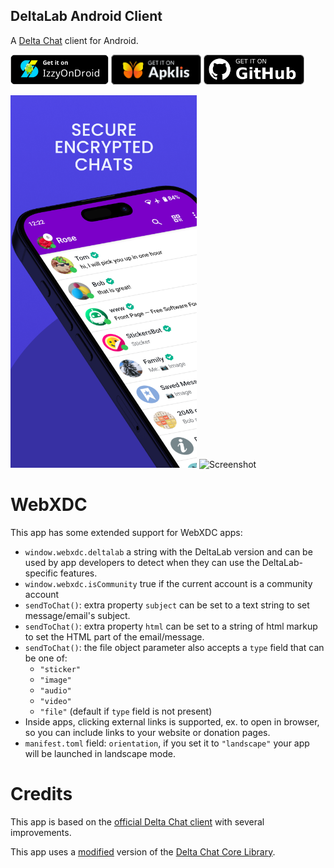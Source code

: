 ## DeltaLab Android Client

A [Delta Chat](https://delta.chat/) client for Android.

[<img src="store/get-it-on-IzzyOnDroid.png"
     alt="Get it on IzzyOnDroid"
     height="48">](https://apt.izzysoft.de/fdroid/index/apk/chat.delta.lite)
[<img src="store/get-it-on-apklis.png"
     alt="Disponible en Apklis"
     height="48">](https://www.apklis.cu/application/chat.delta.lite)
[<img src="store/get-it-on-github.png"
     alt="Get it on GitHub"
     height="48">](https://github.com/deltalab-org/deltalab-android/releases/latest)


<img alt="Screenshot" src="fastlane/metadata/android/en-US/images/phoneScreenshots/1.png" width="298" /> <img alt="Screenshot" src="fastlane/metadata/android/en-US/images/phoneScreenshots/2.jpg" width="298" />

# WebXDC

This app has some extended support for WebXDC apps:

- `window.webxdc.deltalab` a string with the DeltaLab version and can be used by app developers
  to detect when they can use the DeltaLab-specific features.
- `window.webxdc.isCommunity` true if the current account is a community account
- `sendToChat()`: extra property `subject` can be set to a text string to set message/email's subject.
- `sendToChat()`: extra property `html` can be set to a string of html markup to set the HTML part of the email/message.
- `sendToChat()`: the file object parameter also accepts a `type` field that can be one of:
  * `"sticker"`
  * `"image"`
  * `"audio"`
  * `"video"`
  * `"file"` (default if `type` field is not present)
- Inside apps, clicking external links is supported, ex. to open in browser, so you can include links to your website or donation pages.
- `manifest.toml` field: `orientation`, if you set it to `"landscape"` your app will be launched in landscape mode.

# Credits

This app is based on the [official Delta Chat client](https://github.com/deltachat/deltachat-android) with several improvements.

This app uses a [modified](https://github.com/deltalab-org/deltalab-core) version of the [Delta Chat Core Library](https://github.com/deltachat/deltachat-core-rust).
